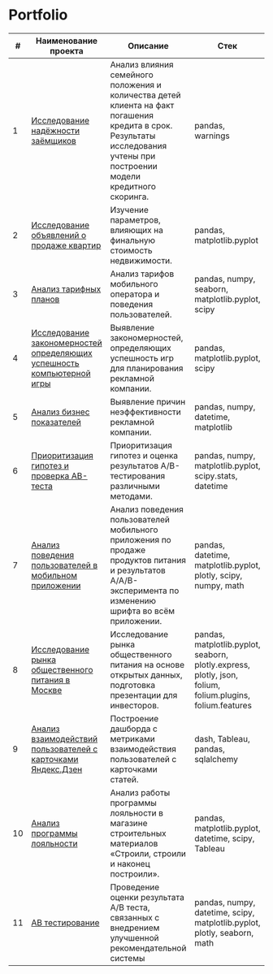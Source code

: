 # Portfolio
| # | Наименование проекта | Описание | Стек |
| ----------- | ----------- | ----------- | ----------- |
| 1    |[Исследование надёжности заёмщиков](https://github.com/Irina-TF/Portfolio/tree/main/Project1)| Анализ влияния семейного положения и количества детей клиента на факт погашения кредита в срок. Результаты исследования учтены при построении модели кредитного скоринга. | pandas, warnings   |
| 2    | [Исследование объявлений о продаже квартир](https://github.com/Irina-TF/Portfolio/blob/main/Project2/RADME.md)    | Изучение параметров, влияющих на финальную стоимость недвижимости.   | pandas, matplotlib.pyplot    |
| 3    | [Анализ тарифных планов](https://github.com/Irina-TF/Portfolio/blob/main/Project3/README.md)    |  Анализ тарифов мобильного оператора и поведения пользователей.   | pandas, numpy, seaborn, matplotlib.pyplot, scipy   |
| 4    | [Исследование закономерностей определяющих успешность компьютерной игры](https://github.com/Irina-TF/Portfolio/blob/main/Project4/README.md)    | Выявление закономерностей, определяющих успешность игр для планирования рекламной компании.   | pandas, matplotlib.pyplot, scipy    |
| 5    | [Анализ бизнес показателей](https://github.com/Irina-TF/Portfolio/blob/main/Project5/README.md)   | Выявление причин неэффективности рекламной компании.    | pandas, numpy, datetime, matplotlib   |
| 6    | [Приоритизация гипотез и проверка АВ-теста](https://github.com/Irina-TF/Portfolio/blob/main/Project6/README.md)    | Приоритизация гипотез и оценка результатов A/B-тестирования различными методами.    | pandas, numpy, matplotlib.pyplot, scipy.stats, datetime    |
| 7    | [Анализ поведения пользователей в мобильном приложении](https://github.com/Irina-TF/Portfolio/blob/main/Project7/README.md)    | Анализ поведения пользователей мобильного приложения по продаже продуктов питания и результатов A/A/B-эксперимента по изменению шрифта во всём приложении.    | pandas, datetime, matplotlib.pyplot, plotly, scipy, numpy, math  |
| 8    | [Исследование рынка общественного питания в Москве](https://github.com/Irina-TF/Portfolio/blob/main/Project8/README.md)    | Исследование рынка общественного питания на основе открытых данных, подготовка презентации для инвесторов.    | pandas, matplotlib.pyplot, seaborn, plotly.express, plotly, json, folium, folium.plugins, folium.features    |
| 9    | [Анализ взаимодействий пользователей с карточками Яндекс.Дзен](https://github.com/Irina-TF/Portfolio/blob/main/Project9/README.md)    | Построение дашборда с метриками взаимодействия пользователей с карточками статей.    | dash, Tableau, pandas, sqlalchemy    |
| 10    | [Анализ программы лояльности](https://github.com/Irina-TF/Portfolio/blob/main/Project10/README.md)    | Анализ работы программы лояльности в магазине строительных материалов «Строили, строили и наконец построили».    | pandas,  matplotlib.pyplot, datetime, scipy, Tableau    |
| 11    | [AB тестирование](https://github.com/Irina-TF/Portfolio/blob/main/Project11/README.md)    | Проведение оценки результата A/B теста, связанных с внедрением улучшенной рекомендательной системы     | pandas, numpy, datetime, scipy, matplotlib.pyplot, plotly, seaborn, math    |
